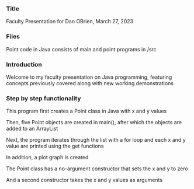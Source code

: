 ### Title
Faculty Presentation for Dan OBrien, March 27, 2023
### Files
Point code in Java consists of main and point programs in /src
### Introduction
Welcome to my faculty presentation on Java programming, featuring concepts previously covered along with new working demonstrations
### Step by step functionality
This program first creates a Point class in Java with x and y values

Then, five Point objects are created in main(), after which the objects are added to an ArrayList

Next, the program iterates through the list with a for loop and each x and y value are printed using the get functions

In addition, a plot graph is created

The Point class has a no-argument constructor that sets the x and y to zero

And a second constructor takes the x and y values as arguments
